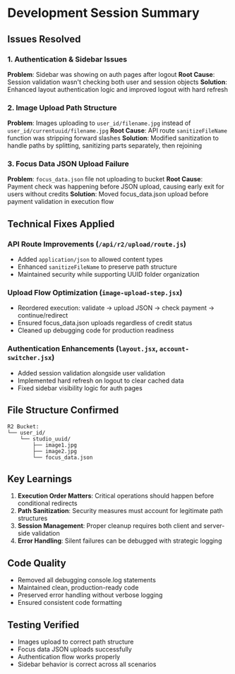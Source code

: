 # Development Session Summary

## Issues Resolved

### 1. Authentication & Sidebar Issues
**Problem**: Sidebar was showing on auth pages after logout
**Root Cause**: Session validation wasn't checking both user and session objects
**Solution**: Enhanced layout authentication logic and improved logout with hard refresh

### 2. Image Upload Path Structure
**Problem**: Images uploading to `user_id/filename.jpg` instead of `user_id/currentuuid/filename.jpg`
**Root Cause**: API route `sanitizeFileName` function was stripping forward slashes
**Solution**: Modified sanitization to handle paths by splitting, sanitizing parts separately, then rejoining

### 3. Focus Data JSON Upload Failure
**Problem**: `focus_data.json` file not uploading to bucket
**Root Cause**: Payment check was happening before JSON upload, causing early exit for users without credits
**Solution**: Moved focus_data.json upload before payment validation in execution flow

## Technical Fixes Applied

### API Route Improvements (`/api/r2/upload/route.js`)
- Added `application/json` to allowed content types
- Enhanced `sanitizeFileName` to preserve path structure
- Maintained security while supporting UUID folder organization

### Upload Flow Optimization (`image-upload-step.jsx`)
- Reordered execution: validate → upload JSON → check payment → continue/redirect
- Ensured focus_data.json uploads regardless of credit status
- Cleaned up debugging code for production readiness

### Authentication Enhancements (`layout.jsx`, `account-switcher.jsx`)
- Added session validation alongside user validation
- Implemented hard refresh on logout to clear cached data
- Fixed sidebar visibility logic for auth pages

## File Structure Confirmed
```
R2 Bucket:
└── user_id/
    └── studio_uuid/
        ├── image1.jpg
        ├── image2.jpg
        └── focus_data.json
```

## Key Learnings
1. **Execution Order Matters**: Critical operations should happen before conditional redirects
2. **Path Sanitization**: Security measures must account for legitimate path structures
3. **Session Management**: Proper cleanup requires both client and server-side validation
4. **Error Handling**: Silent failures can be debugged with strategic logging

## Code Quality
- Removed all debugging console.log statements
- Maintained clean, production-ready code
- Preserved error handling without verbose logging
- Ensured consistent code formatting

## Testing Verified
- Images upload to correct path structure
- Focus data JSON uploads successfully
- Authentication flow works properly
- Sidebar behavior is correct across all scenarios
